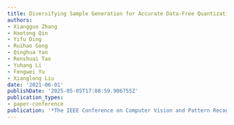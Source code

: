 ```yaml
---
title: Diversifying Sample Generation for Accurate Data-Free Quantization
authors:
- Xiangguo Zhang
- Haotong Qin
- Yifu Ding
- Ruihao Gong
- Qinghua Yan
- Renshuai Tao
- Yuhang Li
- Fengwei Yu
- Xianglong Liu
date: '2021-06-01'
publishDate: '2025-05-05T17:08:59.906755Z'
publication_types:
- paper-conference
publication: '*The IEEE Conference on Computer Vision and Pattern Recognition (CVPR)*'
---
```


